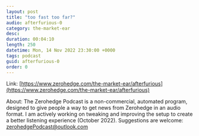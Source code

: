 ```yaml
---
layout: post
title: "too fast too far?"
audio: afterfurious-0
category: the-market-ear
desc: 
duration: 00:04:10
length: 250
datetime: Mon, 14 Nov 2022 23:30:00 +0000
tags: podcast
guid: afterfurious-0
order: 0
---
```



Link: [https://www.zerohedge.com/the-market-ear/afterfurious](https://www.zerohedge.com/the-market-ear/afterfurious)

About: The Zerohedge Podcast is a non-commercial, automated program, designed to give people a way to get news from Zerohedge in an audio format.  I am actively working on tweaking and improving the setup to create a better listening experience (October 2022).  Suggestions are welcome: [zerohedgePodcast@outlook.com](mailto:zerohedgePodcast@outlook.com)